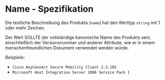 # Name - Spezifikation

Die textliche Beschreibung des Produkts (`name`) hat den Werttyp `string` mit 1 oder mehr Zeichen.

Der Wert SOLLTE der vollständige kanonische Name des Produkts sein, einschließlich der Versionsnummer und anderer Attribute, wie er in einem menschenfreundlichen Dokument verwendet werden würde.

*Beispiele:*

* `Cisco AnyConnect Secure Mobility Client 2.3.185`
* `Microsoft Host Integration Server 2006 Service Pack 1`
